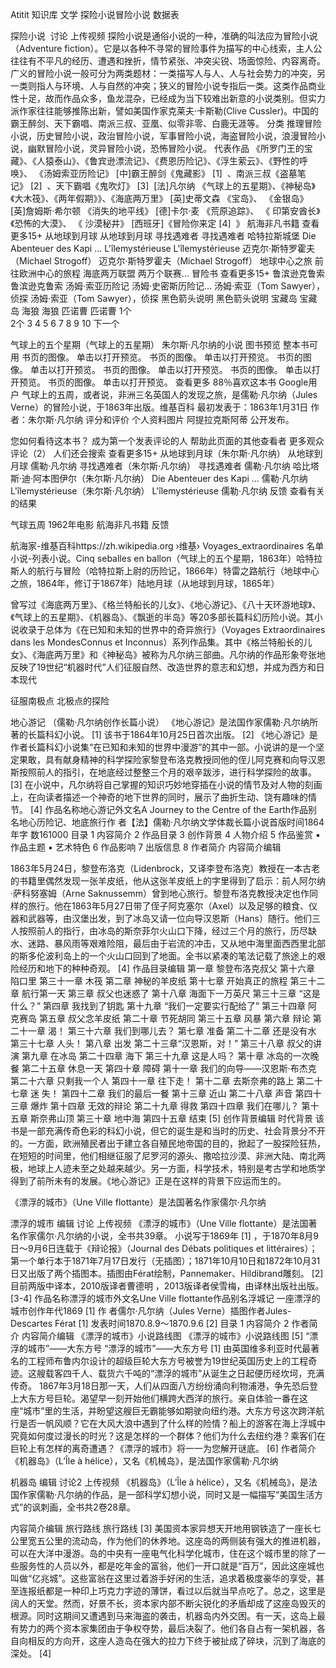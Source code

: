 Atitit 知识库 文学 探险小说冒险小说 数据表


探险小说
 讨论 上传视频
探险小说是通俗小说的一种，准确的叫法应为冒险小说（Adventure fiction）。它是以各种不寻常的冒险事件为描写的中心线索，主人公往往有不平凡的经历、遭遇和挫折，情节紧张、冲突尖锐、场面惊险、内容离奇。广义的冒险小说一般可分为两类题材：一类描写人与人、人与社会势力的冲突，另一类则指人与环境、人与自然的冲突；狭义的冒险小说专指后一类。这类作品商业性十足，故而作品众多，鱼龙混杂，已经成为当下较难出新意的小说类别。但实力派作家往往能够推陈出新，譬如美国作家克莱夫·卡斯勒(Clive Cussler)。中国的霸王醉剑、天下霸唱、南派三叔、亚凰、似零非零、白鹿无涯等。
分类
推理冒险小说，历史冒险小说，政治冒险小说，军事冒险小说，海盗冒险小说，浪漫冒险小说，幽默冒险小说，灵异冒险小说，恐怖冒险小说。
代表作品
《所罗门王的宝藏》、《人猿泰山》、《鲁宾逊漂流记》、《费恩历险记》、《浮生萦云》、《野性的呼唤》、 《汤姆索亚历险记》
[中]霸王醉剑《鬼藏影》 [1]  、南派三叔《盗墓笔记》 [2]  、天下霸唱《鬼吹灯》 [3] 
[法]凡尔纳 《气球上的五星期》、《神秘岛》《大木筏》、《两年假期》》、《海底两万里》
[英]史蒂文森 《宝岛》、 《金银岛》
[英]詹姆斯·希尔顿 《消失的地平线》
[德]卡尔·麦 《荒原追踪》、 《 印第安酋长》《恐怖的大漠》、 《 沙漠秘井》
[西班牙]《冒险你来定 [4]  》
航海非凡书籍
查看更多15+
从地球到月球
从地球到月球
寻找遇难者
寻找遇难者
哈特拉斯城堡
Die Abenteuer des Kapi ...
L'îlemystérieuse
L'îlemystérieuse
迈克尔·斯特罗霍夫（Michael Strogoff）
迈克尔·斯特罗霍夫（Michael Strogoff）
地球中心之旅
前往欧洲中心的旅程
海底两万联盟
两万个联赛...
冒险书
查看更多15+
鲁滨逊克鲁索
鲁滨逊克鲁索
汤姆·索亚历险记
汤姆·史密斯历险记...
汤姆·索亚（Tom Sawyer），侦探
汤姆·索亚（Tom Sawyer），侦探
黑色箭头说明
黑色箭头说明
宝藏岛
宝藏岛
海狼
海狼
匹诺曹
匹诺曹
1个	
2个
3
4
5
6
7
8
9
10
下一个




气球上的五个星期（气球上的五星期）
朱尔斯·凡尔纳的小说
图书预览
整本书可用
书页的图像。 单击以打开预览。
书页的图像。 单击以打开预览。
书页的图像。 单击以打开预览。
书页的图像。 单击以打开预览。
书页的图像。 单击以打开预览。
书页的图像。 单击以打开预览。
查看更多
88％喜欢这本书
Google用户
气球上的五周，或者说，非洲三名英国人的发现之旅，是儒勒·凡尔纳（Jules Verne）的冒险小说，于1863年出版。维基百科
最初发表于：1863年1月31日
作者：朱尔斯·凡尔纳
评分和评价
个人资料图片
阿提拉克斯阿蒂
公开发布。
 
 
 
 
您如何看待这本书？
成为第一个发表评论的人
帮助此页面的其他查看者
更多观众评论（2）
人们还会搜索
查看更多15+
从地球到月球（朱尔斯·凡尔纳）
从地球到月球
儒勒·凡尔纳
寻找遇难者（朱尔斯·凡尔纳）
寻找遇难者
儒勒·凡尔纳
哈比塔斯·迪·阿本图伊尔（朱尔斯·凡尔纳）
Die Abenteuer des Kapi ...
儒勒·凡尔纳
L'îlemystérieuse（朱尔斯·凡尔纳）
L'îlemystérieuse
儒勒·凡尔纳
反馈
查看有关的结果

气球五周
1962年电影
航海非凡书籍
反馈

航海家-维基百科https://zh.wikipedia.org ›维基› Voyages_extraordinaires
名单小说-列表小说。Cinq seballes en ballon（气球上的五个星期，1863年）哈特拉斯人的航行与冒险（哈特拉斯上尉的历险记，1866年）特雷之路航行（地球中心之旅，1864年，修订于1867年）陆地月球（从地球到月球，1865年）


曾写过《海底两万里》、《格兰特船长的儿女》、《地心游记》、《八十天环游地球》、《气球上的五星期》、《机器岛》、《飘逝的半岛》等20多部长篇科幻历险小说。其小说收录于总体为《在已知和未知的世界中的奇异旅行》（Voyages Extraordinaires dans les MondesConnus et Inconnus）系列作品集。其中《格兰特船长的儿女》、《海底两万里》和《神秘岛》被称为凡尔纳三部曲。凡尔纳的作品形象夸张地反映了19世纪“机器时代”人们征服自然、改造世界的意志和幻想，并成为西方和日本现代

征服南极点 北极点的探险

地心游记 （儒勒·凡尔纳创作长篇小说） 
《地心游记》是法国作家儒勒·凡尔纳所著的长篇科幻小说。 [1]  该书于1864年10月25日首次出版。 [2] 
《地心游记》是作者长篇科幻小说集“在已知和未知的世界中漫游”的其中一部。小说讲的是一个坚定果敢，具有献身精神的科学探险家黎登布洛克教授同他的侄儿阿克赛和向导汉恩斯按照前人的指引，在地底经过整整三个月的艰辛跋涉，进行科学探险的故事。 [3] 
在小说中，凡尔纳将自己掌握的知识巧妙地穿插在小说的情节及对人物的刻画上，在向读者描述一个神奇的地下世界的同时，展示了曲折生动、饶有趣味的情节。 [4] 
作品名称地心游记外文名A Journey to the Centre of the Earth作品别名地心历险记、地底旅行作    者【法】儒勒·凡尔纳文学体裁长篇小说首版时间1864年字    数161000
目录
1 内容简介
2 作品目录
3 创作背景
4 人物介绍
5 作品鉴赏
▪ 作品主题
▪ 艺术特色
6 作品影响
7 出版信息
8 作者简介
内容简介编辑

1863年5月24日，黎登布洛克（Lidenbrock，又译李登布洛克）教授在一本古老的书籍里偶然发现一张羊皮纸，他从这张羊皮纸上的字里得到了启示：前人阿尔纳·萨科努塞姆（Arne Saknussemm）曾到地心旅行。黎登布洛克教授决定也作同样的旅行。他在1863年5月27日带了侄子阿克塞尔（Axel）以及足够的粮食、仪器和武器等，由汉堡出发，到了冰岛又请一位向导汉恩斯（Hans）随行。他们三人按照前人的指行，由冰岛的斯奈菲尔火山口下降，经过三个月的旅行，历尽缺水、迷路、暴风雨等艰难险阻，最后由于岩流的冲击，又从地中海里面西西里北部的斯多伦波利岛上的一个火山口回到了地面。全书以紧凑的笔法记载了旅途上的艰险经历和地下的种种奇观。 [4] 
作品目录编辑
第一章 黎登布洛克叔父
第十六章 陷口里
第三十一章 木筏
第二章 神秘的羊皮纸
第十七章 开始真正的旅程
第三十二章 航行第一天
第三章 叔父也迷惑了
第十八章 海面下一万英尺
第三十三章 “这是什么？”
第四章 我找到了钥匙
第十九章 “我们一定要实行配给了”
第三十四章 阿克赛岛
第五章 叔父念羊皮纸
第二十章 节死胡同
第三十五章 风暴
第六章 辩论
第二十一章 渴！
第三十六章 我们到哪儿去？
第七章 准备
第二十二章 还是没有水
第三十七章 人头！
第八章 出发
第二十三章“汉恩斯，对！”
第三十八章 叔父的讲演
第九章 在冰岛
第二十四章 海下
第三十九章 这是人吗？
第十章 冰岛的一次晚餐
第二十五章 休息一天
第四十章 障碍
第十一章 我们的向导——汉恩斯·布杰克
第二十六章 只剩我一个人
第四十一章 往下走！
第十二章 去斯奈弗的路上
第二十七章 迷 失！
第四十二章 我们的最后一餐
第十三章 近山
第二十八章 声音
第四十三章 爆炸
第十四章 无效的辩论
第二十九章 得救
第四十四章 我们在哪儿？
第十五章 斯奈弗山顶
第三十章 地中海
第四十五章 结束 [5] 
创作背景编辑
时代背景
该书是一部充满传奇色彩的科幻小说，但它的诞生是和当时的历史、社会背景分不开的。一方面，欧洲殖民者出于建立各自殖民地帝国的目的，掀起了一股探险狂热，在短短的时间里，他们相继征服了尼罗河的源头、撒哈拉沙漠、非洲大陆、南北两极，地球上人迹未至之处越来越少。另一方面，科学技术，特别是考古学和地质学得到了前所未有的发展。《地心游记》正是在这样的背景下应运而生的。



《漂浮的城市》（Une Ville flottante）是法国著名作家儒尔·凡尔纳


漂浮的城市 编辑 讨论 上传视频
《漂浮的城市》（Une Ville flottante）是法国著名作家儒尔·凡尔纳的小说，全书共39章。
小说写于1869年 [1]  ，于1870年8月9日～9月6日连载于《辩论报》（Journal des Débats politiques et littéraires）；第一个单行本于1871年7月17日发行（无插图）；1871年10月10日和1872年10月31日又出版了两个插图本。插图由Férat绘制，Pannemaker、Hildibrand雕刻。 [2]  目前两版中译本，2010版译者曹德明 ，2013版译者侯雪梅，由译林出版社出版。 [3-4] 
作品名称漂浮的城市外文名Une Ville flottante作品别名浮城记
一座漂浮的城市创作年代1869 [1] 作    者儒尔·凡尔纳（Jules Verne）插图作者Jules-Descartes Férat [1] 发表时间1870.8.9～1870.9.6 [2] 
目录
1 内容简介
2 作者简介
内容简介编辑
《漂浮的城市》小说路线图
《漂浮的城市》小说路线图 [5]
“漂浮的城市”——大东方号
“漂浮的城市”——大东方号 [1]
由英国维多利亚时代最著名的工程师布鲁内尔设计的超级巨轮大东方号被誉为19世纪英国历史上的工程奇迹。这艘载客四千人、载货六千吨的“漂浮的城市”从诞生之日起便历经坎坷，充满传奇。
1867年3月18日那一天，人们从四面八方纷纷涌向利物浦港，争先恐后登上大东方号巨轮。渴望早一刻开始他们横跨大西洋的旅行。亲自体验一番在这座“城市”里的生活，并盼望这艘巨无霸能够如期驶向纽约港。大东方号这次跨洋航行是否一帆风顺？它在大风大浪中遇到了什么样的险情？船上的游客在海上浮城中究竟如何度过漫长的时光？这是怎样的一个群体？他们为什么去纽约港？乘客们在巨轮上有怎样的离奇遭遇？《漂浮的城市》将一一为您解开谜底。 [6] 
作者简介
《机器岛》（L’Île à hélice），又名《机械岛》，是法国作家儒勒·凡尔纳

机器岛 编辑 讨论2 上传视频
《机器岛》（L’Île à hélice），又名《机械岛》，是法国作家儒勒·凡尔纳的作品，是一部科学幻想小说，同时又是一幅描写“美国生活方式”的讽刺画，全书共2卷28章。

内容简介编辑
旅行路线
旅行路线 [3]
美国资本家异想天开地用钢铁造了一座长七公里宽五公里的流动岛，作为他们的休养地。这座岛的两侧装有强大的推进机器，可以在大洋中漫游。岛的中央有一座电气化科学化城市，住在这个城市里的除了一些服务性的人员以外，都是吃年金的富翁，他们一开口就是“百万”，因此这座城也叫做“亿兆城”。这些富翁在这里过着游手好闲的生活，追求着极度豪华的享受，甚至连报纸都是一种印上巧克力字迹的薄饼，看过以后就当早点吃了。总之，这里是阔人的天堂。然而，好景不长，资本家内部不断尖锐化的矛盾却成了这座岛毁灭的根源。同时这期间又遭遇到马来海盗的袭击，机器岛内外交困。有一天，这岛上最有势力的两个资本家集团由于争权夺势，最后决裂了。他们各自占有一架机器，各自向相反的方向开，这座人造岛在强大的拉力下终于被扯成了碎块，沉到了海底的深处。 [4] 
